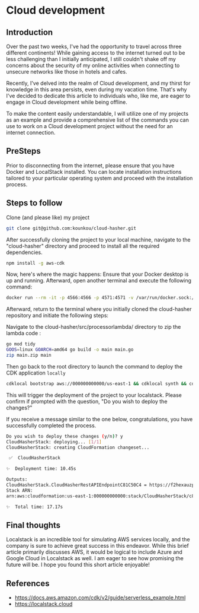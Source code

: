# Cloud development

## Introduction

Over the past two weeks, I've had the opportunity to travel across three different continents! While gaining access to the internet turned out to be less challenging than I initially anticipated, I still couldn't shake off my concerns about the security of my online activities when connecting to unsecure networks like those in hotels and cafes.

Recently, I've delved into the realm of Cloud development, and my thirst for knowledge in this area persists, even during my vacation time. That's why I've decided to dedicate this article to individuals who, like me, are eager to engage in Cloud development while being offline.

To make the content easily understandable, I will utilize one of my projects as an example and provide a comprehensive list of the commands you can use to work on a Cloud development project without the need for an internet connection.

## PreSteps

Prior to disconnecting from the internet, please ensure that you have Docker and LocalStack installed. You can locate installation instructions tailored to your particular operating system and proceed with the installation process.

## Steps to follow

Clone (and please like) my project

```bash
git clone git@github.com:kounkou/cloud-hasher.git
```

After successfully cloning the project to your local machine, navigate to the "cloud-hasher" directory and proceed to install all the required dependencies.

```bash
npm install -g aws-cdk
```

Now, here's where the magic happens: Ensure that your Docker desktop is up and running. Afterward, open another terminal and execute the following command:

```bash
docker run --rm -it -p 4566:4566 -p 4571:4571 -v /var/run/docker.sock:/var/run/docker.sock localstack/localstack
```

Afterward, return to the terminal where you initially cloned the cloud-hasher repository and initiate the following steps:

Navigate to the cloud-hasher/src/processorlambda/ directory to zip the lambda code :

```bash
go mod tidy
GOOS=linux GOARCH=amd64 go build -o main main.go
zip main.zip main
```

Then go back to the root directory to launch the command to deploy the CDK application `locally`

```bash
cdklocal bootstrap aws://000000000000/us-east-1 && cdklocal synth && cdklocal deploy
```

This will trigger the deployment of the project to your localstack. Please confirm if prompted with the question, "Do you wish to deploy the changes?"

If you receive a message similar to the one below, congratulations, you have successfully completed the process.

```bash
Do you wish to deploy these changes (y/n)? y
CloudHasherStack: deploying... [1/1]
CloudHasherStack: creating CloudFormation changeset...

 ✅  CloudHasherStack

✨  Deployment time: 10.45s

Outputs:
CloudHasherStack.CloudHasherRestAPIEndpointC81C50C4 = https://f2hexauzp1.execute-api.localhost.localstack.cloud:4566/prod/
Stack ARN:
arn:aws:cloudformation:us-east-1:000000000000:stack/CloudHasherStack/c8de31ae

✨  Total time: 17.17s
```


## Final thoughts

Localstack is an incredible tool for simulating AWS services locally, and the company is sure to achieve great success in this endeavor. While this brief article primarily discusses AWS, it would be logical to include Azure and Google Cloud in Localstack as well. I am eager to see how promising the future will be. I hope you found this short article enjoyable!

## References 

- https://docs.aws.amazon.com/cdk/v2/guide/serverless_example.html
- https://localstack.cloud
